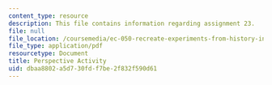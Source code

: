 ```yaml
---
content_type: resource
description: This file contains information regarding assignment 23.
file: null
file_location: /coursemedia/ec-050-recreate-experiments-from-history-inform-the-future-from-the-past-galileo-january-iap-2010/dbaa8802a5d730fdf7be2f832f590d61_MITEC_050IAP10_assn23.pdf
file_type: application/pdf
resourcetype: Document
title: Perspective Activity
uid: dbaa8802-a5d7-30fd-f7be-2f832f590d61
---
```

